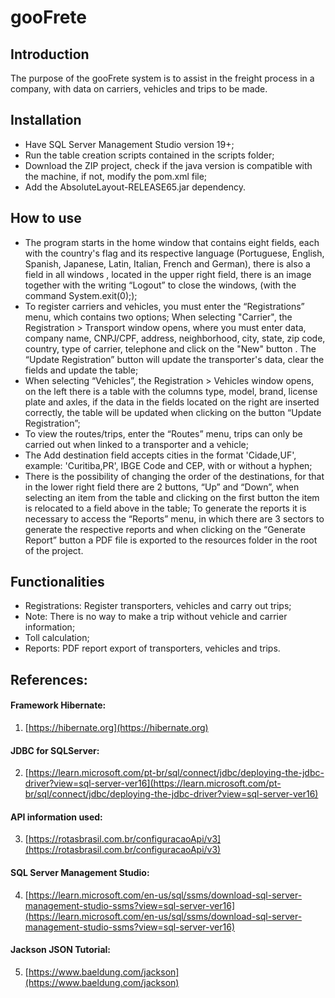 #  gooFrete
## Introduction
The purpose of the gooFrete system is to assist in the freight process in a company, with data on carriers, vehicles and trips to be made.

## Installation
- Have SQL Server Management Studio version 19+;
- Run the table creation scripts contained in the scripts folder;
- Download the ZIP project, check if the java version is compatible with the machine, if not, modify the pom.xml file;
- Add the AbsoluteLayout-RELEASE65.jar dependency. 

## How to use
- The program starts in the home window that contains eight fields, each with the country's flag and its respective language (Portuguese, English, Spanish, Japanese, Latin, Italian, French and German), there is also a field in all windows , located in the upper right field, there is an image together with the writing “Logout” to close the windows, (with the command System.exit(0););
- To register carriers and vehicles, you must enter the “Registrations” menu, which contains two options;
When selecting "Carrier", the Registration > Transport window opens, where you must enter data, company name, CNPJ/CPF, address, neighborhood, city, state, zip code, country, type of carrier, telephone and click on the "New" button . The “Update Registration” button will update the transporter's data, clear the fields and update the table;
- When selecting “Vehicles”, the Registration > Vehicles window opens, on the left there is a table with the columns type, model, brand, license plate and axles, if the data in the fields located on the right are inserted correctly, the table will be updated when clicking on the button “Update Registration”;
- To view the routes/trips, enter the “Routes” menu, trips can only be carried out when linked to a transporter and a vehicle;
- The Add destination field accepts cities in the format 'Cidade,UF', example: 'Curitiba,PR', IBGE Code and CEP, with or without a hyphen;
- There is the possibility of changing the order of the destinations, for that in the lower right field there are 2 buttons, “Up” and “Down”, when selecting an item from the table and clicking on the first button the item is relocated to a field above in the table;
To generate the reports it is necessary to access the “Reports” menu, in which there are 3 sectors to generate the respective reports and when clicking on the “Generate Report” button a PDF file is exported to the resources folder in the root of the project.

## Functionalities
- Registrations:
Register transporters, vehicles and carry out trips;
- Note: There is no way to make a trip without vehicle and carrier information;
- Toll calculation;
- Reports:
PDF report export of transporters, vehicles and trips.

## References:

#### Framework Hibernate:
1. [https://hibernate.org](https://hibernate.org)
#### JDBC for SQLServer:
2. [https://learn.microsoft.com/pt-br/sql/connect/jdbc/deploying-the-jdbc-driver?view=sql-server-ver16](https://learn.microsoft.com/pt-br/sql/connect/jdbc/deploying-the-jdbc-driver?view=sql-server-ver16)
#### API information used:
3. [https://rotasbrasil.com.br/configuracaoApi/v3](https://rotasbrasil.com.br/configuracaoApi/v3)
#### SQL Server Management Studio:
4. [https://learn.microsoft.com/en-us/sql/ssms/download-sql-server-management-studio-ssms?view=sql-server-ver16](https://learn.microsoft.com/en-us/sql/ssms/download-sql-server-management-studio-ssms?view=sql-server-ver16)
#### Jackson JSON Tutorial:
5. [https://www.baeldung.com/jackson](https://www.baeldung.com/jackson)
